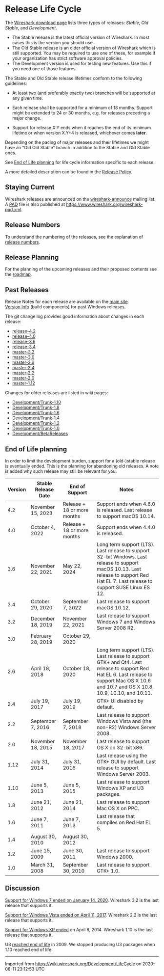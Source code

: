 # Release Life Cycle

The [Wireshark download page](https://www.wireshark.org/download.html) lists three types of releases: *Stable*, *Old Stable*, and *Development*.

  - The Stable release is the latest official version of Wireshark. In most cases this is the version you should use.
  - The Old Stable release is an older official version of Wireshark which is still supported. You may be required to use one of these, for example if your organization has strict software approval policies.
  - The Development version is used for testing new features. Use this if you need one of those features.

The Stable and Old Stable release lifetimes conform to the following guidelines:

  - At least two (and preferably exactly two) branches will be supported at any given time.

  - Each release shall be supported for a minimum of 18 months. Support might be extended to 24 or 30 months, e.g. for releases preceding a major change.

  - Support for release X.Y ends when it reaches the end of its minimum lifetime or when version X.Y+4 is released, whichever comes **later**.

Depending on the pacing of major releases and their lifetimes we might have an "Old Old Stable" branch in addition to the Stable and Old Stable ones.

See [End of Life planning](/Development/LifeCycle#end-of-life-planning) for life cycle information specific to each release.

A more detailed description can be found in the [Release Policy](/Development/ReleasePolicy).

## Staying Current

Wireshark releases are announced on the [wireshark-announce](https://www.wireshark.org/lists/) mailing list. A [PAD](http://pad.asp-software.org/) file is also published at <https://www.wireshark.org/wireshark-pad.xml>.

## Release Numbers

To understand the numbering of the releases, see the explanation of [release numbers](/Development/ReleaseNumbers).

## Release Planning

For the planning of the upcoming releases and their proposed contents see the [roadmap](/Development/Roadmap).

## Past Releases

Release Notes for each release are available on the [main site](https://www.wireshark.org/docs/relnotes/).  
[Version Info](/Development/Version-Info) (build components) for past Windows releases.

The git change log provides good information about changes in each release:

- [release-4.2](https://gitlab.com/wireshark/wireshark/commits/release-4.2)
- [release-4.0](https://gitlab.com/wireshark/wireshark/commits/release-4.0)
- [release-3.6](https://gitlab.com/wireshark/wireshark/commits/release-3.6)
- [release-3.4](https://gitlab.com/wireshark/wireshark/commits/release-3.4)
- [master-3.2](https://gitlab.com/wireshark/wireshark/commits/master-3.2)
- [master-3.0](https://gitlab.com/wireshark/wireshark/commits/master-3.0)
- [master-2.6](https://gitlab.com/wireshark/wireshark/commits/master-2.6)
- [master-2.4](https://gitlab.com/wireshark/wireshark/commits/master-2.4)
- [master-2.2](https://gitlab.com/wireshark/wireshark/commits/master-2.2)
- [master-2.0](https://gitlab.com/wireshark/wireshark/commits/master-2.0)
- [master-1.12](https://gitlab.com/wireshark/wireshark/commits/master-1.12)

Changes for older releases are listed in wiki pages:

- [Development/Trunk-1.10](/Development/Trunk-1.10)
- [Development/Trunk-1.8](/Development/Trunk-1.8)
- [Development/Trunk-1.6](/Development/Trunk-1.6)
- [Development/Trunk-1.4](/Development/Trunk-1.4)
- [Development/Trunk-1.2](/Development/Trunk-1.2)
- [Development/Trunk-1.0](/Development/Trunk-1.0)
- [Development/BetaReleases](/Development/BetaReleases)

## End of Life planning

In order to limit the development burden, support for a (old-)stable release is eventually ended. This is the planning for abandoning old releases. A note is added why such release may still be relevant for you.

| Version | Stable Release Date | End of Support               | Notes |
|----|----|----|----|
| 4.2     | November 15, 2023   | Release + 18 or more months | Support ends when 4.6.0 is released. Last release to support macOS 10.14.                                                                          |
| 4.0     | October 4, 2022     | Release + 18 or more months | Support ends when 4.4.0 is released.                                                                           |
| 3.6     | November 22, 2021   | May 22, 2024 | Long term support (LTS). Last release to support 32-bit Windows. Last release to support macOS 10.13. Last release to support Red Hat EL 7. Last release to support SUSE Linux ES 12. |
| 3.4     | October 29, 2020    | September 7, 2022           | Last release to support macOS 10.12.                                                                          |
| 3.2     | December 18, 2019   | November 22, 2021   | Last release to support Windows 7 and Windows Server 2008 R2. |
| 3.0     | February 28, 2019   | October 29, 2020    | |
| 2.6     | April 18, 2018      | October 18, 2020            | Long term support (LTS). Last release to support GTK+ and Qt4. Last release to support Red Hat EL 6. Last release to support Mac OS X 10.6 and 10.7 and OS X 10.8, 10.9, 10.10, and 10.11. |
| 2.4     | July 19, 2017       | July 19, 2019               | GTK+ UI disabled by default.                                                                                                                         |
| 2.2     | September 7, 2016   | September 7, 2018           | Last release to support Windows Vista and (the non-R2) Windows Server 2008.                                                                          |
| 2.0     | November 18, 2015   | November 18, 2017           | Last release to support OS X on 32-bit x86.                                                                                                          |
| 1.12    | July 31, 2014       | July 31, 2016               | Last release using the GTK+ GUI by default. Last release to support Windows Server 2003.                                                             |
| 1.10    | June 5, 2013        | June 5, 2015                | Last release to support Windows XP and U3 packages.                                                                                                  |
| 1.8     | June 21, 2012       | June 21, 2014               | Last release to support Mac OS X on PPC.                                                                                                             |
| 1.6     | June 7, 2011        | June 7, 2013                | Last release that compiles on Red Hat EL 5.                                                                                                          |
| 1.4     | August 30, 2010     | August 30, 2012             |                                                                                                                                                      |
| 1.2     | June 15, 2009       | June 30, 2011               | Last release to support Windows 2000.                                                                                                                |
| 1.0     | March 31, 2008      | September 30, 2010          | Last release to support GTK+ 1.0.                                                                                                                    |

## Discussion

[Support for Windows 7 ended on January 14, 2020](https://support.microsoft.com/en-us/help/13853/windows-lifecycle-fact-sheet). Wireshark 3.2 is the last release that supports it.

[Support for Windows Vista ended on April 11, 2017](https://support.microsoft.com/en-us/help/22882/windows-vista-end-of-support). Wireshark 2.2 is the last release that supports it.

[Support for Windows XP ended](https://support.microsoft.com/en-us/help/14223/windows-xp-end-of-support) on April 8, 2014. Wireshark 1.10 is the last release that supports it.

U3 [reached end of life](http://kb.sandisk.com/app/answers/detail/a_id/5358/~/u3-launchpad-end-of-life-notice) in 2009. We stopped producing U3 packages when 1.10 reached end of life.

---

Imported from https://wiki.wireshark.org/Development/LifeCycle on 2020-08-11 23:12:53 UTC
